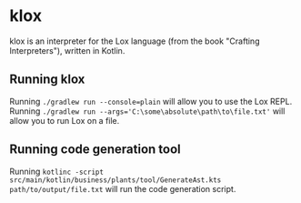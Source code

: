# klox

klox is an interpreter for the Lox language (from the book "Crafting Interpreters"), written in Kotlin.

## Running klox

Running `./gradlew run --console=plain` will allow you to use the Lox REPL.
Running `./gradlew run --args='C:\some\absolute\path\to\file.txt'` will allow you to run Lox on a file.

## Running code generation tool

Running `kotlinc -script src/main/kotlin/business/plants/tool/GenerateAst.kts path/to/output/file.txt` will run the code generation script.
